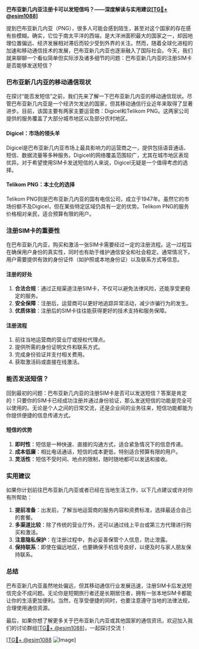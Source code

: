 **巴布亚新几内亚注册卡可以发短信吗？——深度解读与实用建议[[TG💪+ @esim1088](https://t.me/s/esim1088)]**

提到巴布亚新几内亚（PNG），很多人可能会感到陌生，甚至对这个国家的存在感有些模糊。确实，它位于南太平洋的西端，是大洋洲面积最大的国家之一，却因地理位置偏远、经济发展相对滞后而较少受到外界的关注。然而，随着全球化进程的加速和移动通信技术的发展，巴布亚新几内亚也逐渐融入了国际社会。今天，我们就来聊聊一个看似简单但实际涉及诸多细节的问题：巴布亚新几内亚的注册SIM卡是否能够发送短信？

### 巴布亚新几内亚的移动通信现状

在探讨“能否发短信”之前，我们先来了解一下巴布亚新几内亚的移动通信现状。尽管巴布亚新几内亚是一个经济欠发达的国家，但其移动通信行业近年来取得了显著进步。目前，该国主要有两家主要运营商：Digicel和Telikom PNG。这两家公司提供的服务覆盖了大部分城市地区以及部分农村地区。

#### Digicel：市场的领头羊
Digicel是巴布亚新几内亚市场上最具影响力的运营商之一，提供包括语音通话、短信、数据流量等多种服务。Digicel的网络覆盖范围较广，尤其在城市地区表现优异。对于希望使用SIM卡发送短信的人来说，Digicel无疑是一个值得考虑的选择。

#### Telikom PNG：本土化的选择
Telikom PNG则是巴布亚新几内亚的国有电信公司，成立于1947年。虽然它的市场份额不及Digicel，但在某些特定区域仍具有一定的优势。Telikom PNG的服务价格相对亲民，适合预算有限的用户。

### 注册SIM卡的重要性

在巴布亚新几内亚，购买和激活一张SIM卡需要经过一定的注册流程。这一过程旨在确保用户身份的真实性，同时也有助于维护通信安全和社会稳定。通常情况下，用户需要提供有效的身份证件（如护照或本地身份证）以及联系方式等信息。

#### 注册的好处
1. **合法合规**：通过正规渠道注册SIM卡，不仅可以避免法律风险，还能享受更稳定的服务。
2. **安全保障**：注册后，运营商可以更好地追踪异常活动，减少诈骗行为的发生。
3. **优质体验**：注册后的SIM卡往往能获得更好的技术支持和服务保障。

#### 注册流程
1. 前往当地运营商的营业厅或授权代理点。
2. 提供所需的身份证明文件和联系方式。
3. 完成身份验证并支付相关费用。
4. 获取激活码或直接在线激活。

### 能否发送短信？

回到最初的问题：巴布亚新几内亚的注册SIM卡是否可以发送短信？答案是肯定的！只要你的SIM卡已经成功注册并通过身份验证，那么发送短信的功能是完全可以使用的。无论是个人之间的日常交流，还是企业间的业务往来，短信功能都能为你提供便捷的信息传递方式。

#### 短信的优势
1. **即时性**：短信是一种快速、直接的沟通方式，适合紧急情况下的信息传递。
2. **成本低廉**：相比电话通话，短信的成本更低，特别适合预算有限的用户。
3. **灵活性**：短信不受时间、地点的限制，随时随地都可以发送和接收。

### 实用建议

如果你计划前往巴布亚新几内亚或者已经在当地生活工作，以下几点建议或许对你有所帮助：

1. **提前准备**：出发前，了解当地运营商的服务内容和资费标准，选择最适合自己的套餐。
2. **多渠道比较**：除了传统的营业厅外，还可以通过线上平台或第三方代理进行购买和激活。
3. **注意隐私保护**：在注册过程中，务必妥善保管个人信息，防止泄露。
4. **保持联系**：即使在偏远地区，也要确保手机信号良好，以便及时与家人朋友保持联系。

### 总结

巴布亚新几内亚虽然地处偏远，但其移动通信行业发展迅速，注册SIM卡后发送短信完全不成问题。无论你是短期旅行者还是长期居住者，拥有一张本地SIM卡都能让你的生活更加便利。当然，在享受便捷的同时，也要注意遵守当地的法律法规，合理使用通信资源。

最后，如果你想了解更多关于巴布亚新几内亚或其他国家的通信资讯，欢迎加入我们的讨论群组[[TG💪+ @esim1088](https://t.me/s/esim1088)]，一起探讨交流！

[[TG💪+ @esim1088](https://t.me/s/esim1088) ![Image](https://i.postimg.cc/4NQfJmqS/Snipaste-2025-05-13-00-14-12.png)]